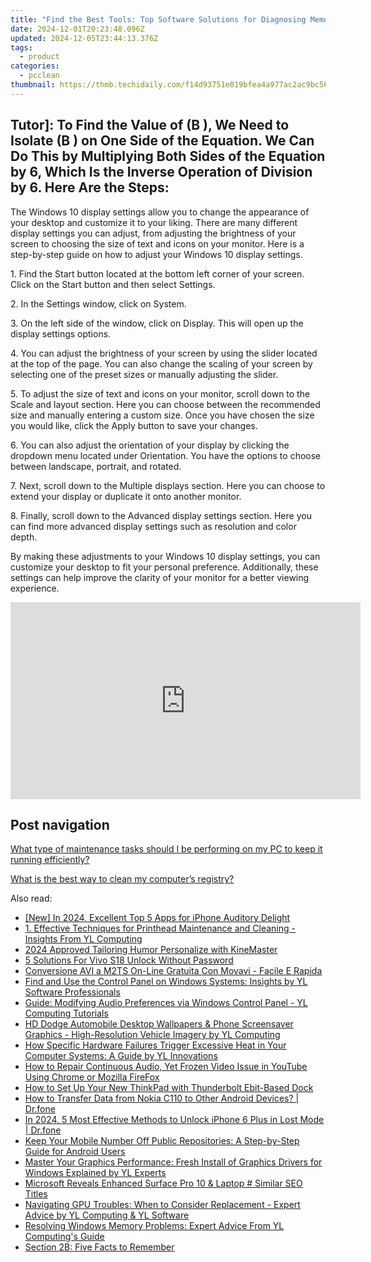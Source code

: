 ```yaml
---
title: "Find the Best Tools: Top Software Solutions for Diagnosing Memory Problems on Windows Systems - YL Computing Expert Advice"
date: 2024-12-01T20:23:48.096Z
updated: 2024-12-05T23:44:13.376Z
tags:
  - product
categories:
  - pcclean
thumbnail: https://thmb.techidaily.com/f14d93751e019bfea4a977ac2ac9bc564b77ea9b7c9b8b27159acb247e2b395b.jpg
---
```


## Tutor]: To Find the Value of \(B \), We Need to Isolate \(B \) on One Side of the Equation. We Can Do This by Multiplying Both Sides of the Equation by 6, Which Is the Inverse Operation of Division by 6. Here Are the Steps:

The Windows 10 display settings allow you to change the appearance of your desktop and customize it to your liking. There are many different display settings you can adjust, from adjusting the brightness of your screen to choosing the size of text and icons on your monitor. Here is a step-by-step guide on how to adjust your Windows 10 display settings. 

1\. Find the Start button located at the bottom left corner of your screen. Click on the Start button and then select Settings.

2\. In the Settings window, click on System.

3\. On the left side of the window, click on Display. This will open up the display settings options. 

4\. You can adjust the brightness of your screen by using the slider located at the top of the page. You can also change the scaling of your screen by selecting one of the preset sizes or manually adjusting the slider.

5\. To adjust the size of text and icons on your monitor, scroll down to the Scale and layout section. Here you can choose between the recommended size and manually entering a custom size. Once you have chosen the size you would like, click the Apply button to save your changes.

6\. You can also adjust the orientation of your display by clicking the dropdown menu located under Orientation. You have the options to choose between landscape, portrait, and rotated.

7\. Next, scroll down to the Multiple displays section. Here you can choose to extend your display or duplicate it onto another monitor.

8\. Finally, scroll down to the Advanced display settings section. Here you can find more advanced display settings such as resolution and color depth. 

By making these adjustments to your Windows 10 display settings, you can customize your desktop to fit your personal preference. Additionally, these settings can help improve the clarity of your monitor for a better viewing experience.

<!-- affiliate ads begin -->
<iframe width="560" height="315" src="https://www.youtube.com/embed/GyfJUhsz_AY?si=x2HjoLX1B89oEPgZ" title="YouTube video player" frameborder="0" allow="accelerometer; autoplay; clipboard-write; encrypted-media; gyroscope; picture-in-picture; web-share" referrerpolicy="strict-origin-when-cross-origin" allowfullscreen></iframe>
<!-- affiliate ads end -->

## Post navigation

[What type of maintenance tasks should I be performing on my PC to keep it running efficiently?](https://tools.techidaily.com/pcclean/products/)

[What is the best way to clean my computer’s registry?](https://tools.techidaily.com/pcclean/products/)

<ins class="adsbygoogle"
     style="display:block"
     data-ad-format="autorelaxed"
     data-ad-client="ca-pub-7571918770474297"
     data-ad-slot="1223367746"></ins>

<ins class="adsbygoogle"
     style="display:block"
     data-ad-client="ca-pub-7571918770474297"
     data-ad-slot="8358498916"
     data-ad-format="auto"
     data-full-width-responsive="true"></ins>

<span class="atpl-alsoreadstyle">Also read:</span>
<div><ul>
<li><a href="https://fox-hovers.techidaily.com/new-in-2024-excellent-top-5-apps-for-iphone-auditory-delight/"><u>[New] In 2024, Excellent Top 5 Apps for iPhone Auditory Delight</u></a></li>
<li><a href="https://discover-able.techidaily.com/1-effective-techniques-for-printhead-maintenance-and-cleaning-insights-from-yl-computing/"><u>1. Effective Techniques for Printhead Maintenance and Cleaning - Insights From YL Computing</u></a></li>
<li><a href="https://some-skills.techidaily.com/2024-approved-tailoring-humor-personalize-with-kinemaster/"><u>2024 Approved Tailoring Humor Personalize with KineMaster</u></a></li>
<li><a href="https://unlock-android.techidaily.com/5-solutions-for-vivo-s18-unlock-without-password-by-drfone-android/"><u>5 Solutions For Vivo S18 Unlock Without Password</u></a></li>
<li><a href="https://vp-tips.techidaily.com/conversione-avi-a-m2ts-on-line-gratuita-con-movavi-facile-e-rapida/"><u>Conversione AVI a M2TS On-Line Gratuita Con Movavi - Facile E Rapida</u></a></li>
<li><a href="https://discover-able.techidaily.com/find-and-use-the-control-panel-on-windows-systems-insights-by-yl-software-professionals/"><u>Find and Use the Control Panel on Windows Systems: Insights by YL Software Professionals</u></a></li>
<li><a href="https://discover-able.techidaily.com/guide-modifying-audio-preferences-via-windows-control-panel-yl-computing-tutorials/"><u>Guide: Modifying Audio Preferences via Windows Control Panel - YL Computing Tutorials</u></a></li>
<li><a href="https://discover-able.techidaily.com/hd-dodge-automobile-desktop-wallpapers-and-phone-screensaver-graphics-high-resolution-vehicle-imagery-by-yl-computing/"><u>HD Dodge Automobile Desktop Wallpapers & Phone Screensaver Graphics - High-Resolution Vehicle Imagery by YL Computing</u></a></li>
<li><a href="https://discover-able.techidaily.com/how-specific-hardware-failures-trigger-excessive-heat-in-your-computer-systems-a-guide-by-yl-innovations/"><u>How Specific Hardware Failures Trigger Excessive Heat in Your Computer Systems: A Guide by YL Innovations</u></a></li>
<li><a href="https://win-blog.techidaily.com/how-to-repair-continuous-audio-yet-frozen-video-issue-in-youtube-using-chrome-or-mozilla-firefox/"><u>How to Repair Continuous Audio, Yet Frozen Video Issue in YouTube Using Chrome or Mozilla FireFox</u></a></li>
<li><a href="https://win-dash.techidaily.com/how-to-set-up-your-new-thinkpad-with-thunderbolt-ebit-based-dock/"><u>How to Set Up Your New ThinkPad with Thunderbolt Ebit-Based Dock</u></a></li>
<li><a href="https://android-transfer.techidaily.com/how-to-transfer-data-from-nokia-c110-to-other-android-devices-drfone-by-drfone-transfer-from-android-transfer-from-android/"><u>How to Transfer Data from Nokia C110 to Other Android Devices? | Dr.fone</u></a></li>
<li><a href="https://iphone-unlock.techidaily.com/in-2024-5-most-effective-methods-to-unlock-iphone-6-plus-in-lost-mode-drfone-by-drfone-ios/"><u>In 2024, 5 Most Effective Methods to Unlock iPhone 6 Plus in Lost Mode | Dr.fone</u></a></li>
<li><a href="https://tech-recovery.techidaily.com/keep-your-mobile-number-off-public-repositories-a-step-by-step-guide-for-android-users/"><u>Keep Your Mobile Number Off Public Repositories: A Step-by-Step Guide for Android Users</u></a></li>
<li><a href="https://discover-able.techidaily.com/master-your-graphics-performance-fresh-install-of-graphics-drivers-for-windows-explained-by-yl-experts/"><u>Master Your Graphics Performance: Fresh Install of Graphics Drivers for Windows Explained by YL Experts</u></a></li>
<li><a href="https://win-awesome.techidaily.com/microsoft-reveals-enhanced-surface-pro-10-and-laptop-similar-seo-titles/"><u>Microsoft Reveals Enhanced Surface Pro 10 & Laptop # Similar SEO Titles</u></a></li>
<li><a href="https://discover-able.techidaily.com/navigating-gpu-troubles-when-to-consider-replacement-expert-advice-by-yl-computing-and-yl-software/"><u>Navigating GPU Troubles: When to Consider Replacement - Expert Advice by YL Computing & YL Software</u></a></li>
<li><a href="https://discover-able.techidaily.com/resolving-windows-memory-problems-expert-advice-from-yl-computings-guide/"><u>Resolving Windows Memory Problems: Expert Advice From YL Computing's Guide</u></a></li>
<li><a href="https://discover-able.techidaily.com/section-2b-five-facts-to-remember/"><u>Section 2B: Five Facts to Remember</u></a></li>
</ul></div>

